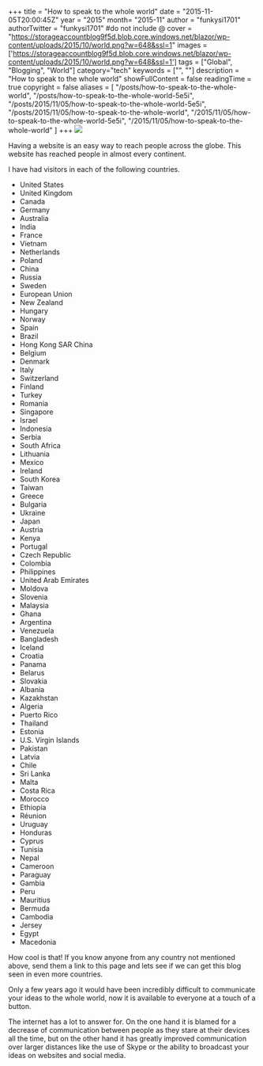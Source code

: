 +++
title = "How to speak to the whole world"
date = "2015-11-05T20:00:45Z"
year = "2015"
month= "2015-11"
author = "funkysi1701"
authorTwitter = "funkysi1701" #do not include @
cover = "https://storageaccountblog9f5d.blob.core.windows.net/blazor/wp-content/uploads/2015/10/world.png?w=648&ssl=1"
images = ['https://storageaccountblog9f5d.blob.core.windows.net/blazor/wp-content/uploads/2015/10/world.png?w=648&ssl=1']
tags = ["Global", "Blogging", "World"]
category="tech"
keywords = ["", ""]
description =  "How to speak to the whole world"
showFullContent = false
readingTime = true
copyright = false
aliases = [
    "/posts/how-to-speak-to-the-whole-world",
    "/posts/how-to-speak-to-the-whole-world-5e5i",
    "/posts/2015/11/05/how-to-speak-to-the-whole-world-5e5i",
    "/posts/2015/11/05/how-to-speak-to-the-whole-world",
    "/2015/11/05/how-to-speak-to-the-whole-world-5e5i",
    "/2015/11/05/how-to-speak-to-the-whole-world"
]
+++
![](https://storageaccountblog9f5d.blob.core.windows.net/blazor/wp-content/uploads/2015/10/world.png?w=648&ssl=1)

Having a website is an easy way to reach people across the globe. This website has reached people in almost every continent.

I have had visitors in each of the following countries.

- United States
- United Kingdom
- Canada
- Germany
- Australia
- India
- France
- Vietnam
- Netherlands
- Poland
- China
- Russia
- Sweden
- European Union
- New Zealand
- Hungary
- Norway
- Spain
- Brazil
- Hong Kong SAR China
- Belgium
- Denmark
- Italy
- Switzerland
- Finland
- Turkey
- Romania
- Singapore
- Israel
- Indonesia
- Serbia
- South Africa
- Lithuania
- Mexico
- Ireland
- South Korea
- Taiwan
- Greece
- Bulgaria
- Ukraine
- Japan
- Austria
- Kenya
- Portugal
- Czech Republic
- Colombia
- Philippines
- United Arab Emirates
- Moldova
- Slovenia
- Malaysia
- Ghana
- Argentina
- Venezuela
- Bangladesh
- Iceland
- Croatia
- Panama
- Belarus
- Slovakia
- Albania
- Kazakhstan
- Algeria
- Puerto Rico
- Thailand
- Estonia
- U.S. Virgin Islands
- Pakistan
- Latvia
- Chile
- Sri Lanka
- Malta
- Costa Rica
- Morocco
- Ethiopia
- Réunion
- Uruguay
- Honduras
- Cyprus
- Tunisia
- Nepal
- Cameroon
- Paraguay
- Gambia
- Peru
- Mauritius
- Bermuda
- Cambodia
- Jersey
- Egypt
- Macedonia

How cool is that! If you know anyone from any country not mentioned above, send them a link to this page and lets see if we can get this blog seen in even more countries.

Only a few years ago it would have been incredibly difficult to communicate your ideas to the whole world, now it is available to everyone at a touch of a button.

The internet has a lot to answer for. On the one hand it is blamed for a decrease of communication between people as they stare at their devices all the time, but on the other hand it has greatly improved communication over larger distances like the use of Skype or the ability to broadcast your ideas on websites and social media.